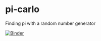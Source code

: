 # pi-carlo

Finding pi with a random number generator

[![Binder](https://mybinder.org/badge_logo.svg)](https://mybinder.org/v2/gh/furkan/pi-carlo/main?labpath=pi_carlo.ipynb)
